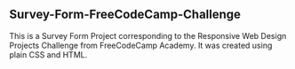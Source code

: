 ## Survey-Form-FreeCodeCamp-Challenge
This is a Survey Form Project corresponding to the Responsive Web Design Projects Challenge from FreeCodeCamp Academy. It was created using plain CSS and HTML.
